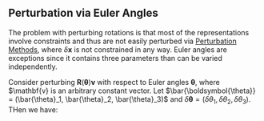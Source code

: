 ## Perturbation via Euler Angles

The problem with perturbing rotations is that most of the representations involve constraints and thus are not easily perturbed via [Perturbation Methods](/math/perturbation_methods/), where $\delta \mathbf{x}$ is not constrained in any way. Euler angles are exceptions since it contains three parameters than can be varied independently. 

Consider perturbing $\mathbf{R} (\boldsymbol{\theta}) \mathbf{v}$ with respect to Euler angles $\boldsymbol{\theta}$, where $\mathbf{v} is an arbitrary constant vector.  Let $\bar{\boldsymbol{\theta}} = (\bar{\theta}_1, \bar{\theta}_2, \bar{\theta}_3)$ and $\delta \boldsymbol{\theta} = (\delta \theta_1, \delta \theta_2, \delta \theta_3)$. THen we have: